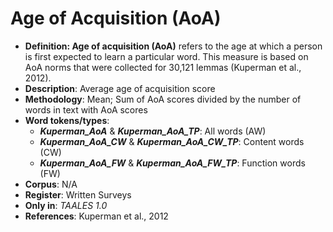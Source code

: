 # Age of Acquisition (AoA)
- **Definition: Age of acquisition (AoA)** refers to the age at which a person is first expected to learn a particular word. This measure is based on AoA norms that were collected for 30,121 lemmas (Kuperman et al., 2012).
- **Description**: Average age of acquisition score
- **Methodology**: Mean; Sum of AoA scores divided by the number of words in text with AoA scores
- **Word tokens/types**:
    - ***Kuperman_AoA*** & ***Kuperman_AoA_TP***: All words (AW)
    - ***Kuperman_AoA_CW*** & ***Kuperman_AoA_CW_TP***: Content words (CW)
    - ***Kuperman_AoA_FW*** & ***Kuperman_AoA_FW_TP***: Function words (FW)
- **Corpus**: N/A
- **Register**: Written Surveys
- **Only in**: *TAALES 1.0*
- **References**: Kuperman et al., 2012